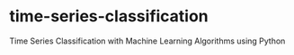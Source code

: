 # time-series-classification
Time Series Classification with Machine Learning Algorithms using Python
